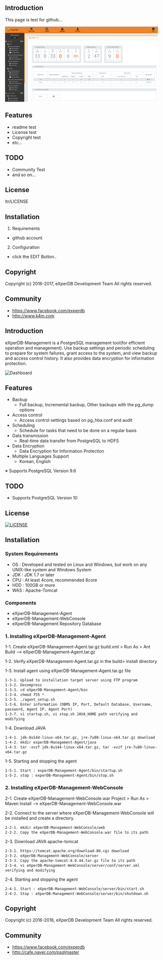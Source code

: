 ## Introduction
This page is test for github... 

![](./Images2/ManagementMain.PNG "eXperDB-Management Dashboard")

## Features
* readme test
* License test
* Copyright test
* etc...


## TODO
* Community Test
* and so on...


## License
ltr/LICENSE


## Installation
1. Requirements
- github account

2. Configuration
- click the EDIT Button..


## Copyright
Copyright (c) 2016-2017, eXperDB Development Team
All rights reserved.


## Community
* https://www.facebook.com/experdb
* http://www.k4m.com



## Introduction
eXperDB-Management is a PostgreSQL management tool(for efficient operation and management). Use backup settings and periodic scheduling to prepare for system failures, grant access to the system, and view backup and access control history. It also provides data encryption for information protection.


![Dashboard](./Images/1-Dashboard.PNG "eXperDB-Management Dashboard")


## Features
* Backup
  - Full backup, Incremental backup, Other backups with the pg_dump options
* Access control
  - Access control settings based on pg_hba.conf and audit 
* Scheduling
  - Schedule for tasks that need to be done on a regular basis
* Data transmission
  - Real-time data transfer from PostgreSQL to HDFS
* Data Encryption
  - Data Encryption for Information Protection
* Multiple Languages Support
  - Korean, English
  
※ Supports PostgreSQL Version 9.6


## TODO
* Supports PostgreSQL Version 10

## License
[![LICENSE](https://img.shields.io/badge/LICENSE-GPLv3-ff69b4.svg)](https://github.com/experdb/eXperDB-Management/blob/master/LICENSE)


## Installation
### System Requirements
* OS : Developed and tested on Linux and Windows, but work on any UNIX-like system and Windows System
* JDK : JDK 1.7 or later
* CPU : At least 4core, recommended 8core
* HDD : 100GB or more
* WAS : Apache-Tomcat

### Components
* eXperDB-Management-Agent
* eXperDB-Management-WebConsole
* eXperDB-Management Repository Database

### 1. Installing eXperDB-Management-Agent

1-1. Create eXperDB-Management-Agent.tar.gz
build.xml > Run As > Ant Build --> eXperDB-Management-Agent.tar.gz

1-2. Verify eXperDB-Management-Agent.tar.gz in the build> install directory

1-3. Install agent using eXperDB-Management-Agent.tar.gz file    
```
1-3-1. Upload to installation target server using FTP program  
1-3-2. Decompress    
1-3-3. cd eXperDB-Management-Agent/bin    
1-3-4. chmod 755 *    
1-3-5. ./agent_setup.sh    
1-3-6. Enter information (DBMS IP, Port, Default Database, Username, password, Agent IP, Agent Port)    
1-3-7. vi startup.sh, vi stop.sh JAVA_HOME path verifying and modifying    
```

1-4. Download JAVA  
```
1-4-1. jdk-8u144-linux-x64.tar.gz, jre-7u80-linux-x64.tar.gz download  
1-4-2. mkdir experDB-Management-Agent/java
1-4-3. tar -xvzf jdk-8u144-linux-x64.tar.gz, tar -xvzf jre-7u80-linux-x64.tar.gz 
```

1-5. Starting and stopping the agent
```    
1-5-1. Start : experDB-Management-Agent/bin/startup.sh   
1-5-2. stop : experDB-Management-Agent/bin/stop.sh
``` 



### 2. Installing eXperDB-Management-WebConsole
2-1. Create eXperDB-Management-WebConsole.war
Project > Run As > Maven Install --> eXperDB-Management-WebConsole.war

2-2. Connect to the server where eXperDB-Management-WebConsole will be installed and create a directory.
```  
2-2-1. mkdir eXperDB-Management-WebConsole/web  
2-2-2. Copy the eXperDB-Management-WebConsole.war file to its path
```

2-3. Download JAVA apache-tomcat  
```
2-3-1. https://tomcat.apache.org/download-80.cgi download  
2-3-2. eXperDB-Management-WebConsole/server  
2-3-3. Copy the apache-tomcat-8.0.44.tar.gz file to its path  
2-3-4. vi eXperDB-Management-WebConsole/server/conf/server.xml verifying and modifying 
```

2-4. Starting and stopping the agent    
```
2-4-1. Start : eXperDB-Management-WebConsole/server/bin/start.sh   
2-4-2. Stop : eXperDB-Management-WebConsole/server/bin/shutdown.sh  
```



## Copyright
Copyright (c) 2016-2018, eXperDB Development Team
All rights reserved.


## Community
* https://www.facebook.com/experdb
* http://cafe.naver.com/psqlmaster

